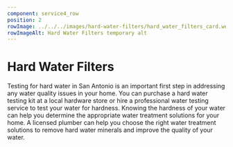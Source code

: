 ```yaml
---
component: service4_row
position: 2
rowImage: ../../../images/hard-water-filters/hard_water_filters_card.webp
rowImageAlt: Hard Water Filters temporary alt
---
```

#  Hard Water Filters

Testing for hard water in San Antonio is an important first step in addressing any water quality issues in your home. You can purchase a hard water testing kit at a local hardware store or hire a professional water testing service to test your water for hardness. Knowing the hardness of your water can help you determine the appropriate water treatment solutions for your home. A licensed plumber can help you choose the right water treatment solutions to remove hard water minerals and improve the quality of your water.